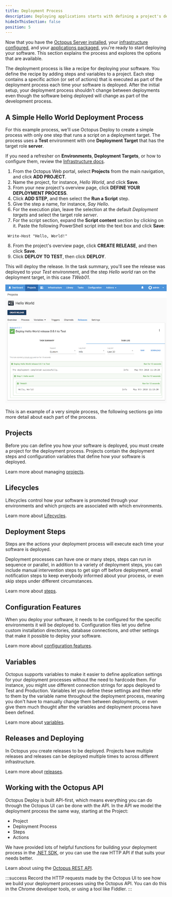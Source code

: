 ```yaml
---
title: Deployment Process
description: Deploying applications starts with defining a project's deployment process.
hideInThisSection: false
position: 5
---
```


Now that you have the [Octopus Server installed](docs/installation/index.md), your [infrastructure configured](docs/infrastructure/index.md), and your [applications packaged](docs/packaging-applications/index.md), you're ready to start deploying your software. This section explains the process and explores the options that are available.

The deployment process is like a recipe for deploying your software. You define the recipe by adding steps and variables to a project. Each step contains a specific action (or set of actions) that is executed as part of the deployment process each time your software is deployed. After the initial setup, your deployment process shouldn't change between deployments even though the software being deployed will change as part of the development process.

## A Simple Hello World Deployment Process

For this example process, we'll use Octopus Deploy to create a simple process with only one step that runs a script on a deployment target. The process uses a **Test** environment with one **Deployment Target** that has the target role **server**.

If you need a refresher on **Environments**, **Deployment Targets**, or how to configure them, review the [Infrastructure docs](docs/infrastructure/index.md).

1. From the Octopus Web portal, select **Projects** from the main navigation, and click **ADD PROJECT**.
2. Name the project, for instance, *Hello World*, and click **Save**.
3. From your new project's overview page, click **DEFINE YOUR DEPLOYMENT PROCESS**.
4. Click **ADD STEP**, and then select the **Run a Script** step.
5. Give the step a name, for instance, *Say Hello*.
6. For the execution plan, leave the selection at the default *Deployment targets* and select the target role *server*.
7. For the script section, expand the **Script content** section by clicking on it. Paste the following PowerShell script into the text box and click **Save**:

​```
Write-Host "Hello, World!"
​```

8. From the project's overview page, click **CREATE RELEASE**, and then click **Save**.
9. Click **DEPLOY TO TEST**, then click **DEPLOY**.

This will deploy the release. In the task summary, you'll see the release was deployed to your *Test* environment, and the step *Hello world* ran on the deployment target, in this case *TWeb01*.

![Hello world task summary](hello-world.png)

This is an example of a very simple process, the following sections go into more detail about each part of the process.

## Projects

Before you can define you how your software is deployed, you must create a project for the deployment process. Projects contain the deployment steps and configuration variables that define how your software is deployed.

Learn more about managing [projects](/docs/deployment-process/projects/index.md).

## Lifecycles

Lifecycles control how your software is promoted through your environments and which projects are associated with which environments.

Learn more about [Lifecycles](/docs/deployment-process/lifecycles/index.md).

## Deployment Steps

Steps are the actions your deployment process will execute each time your software is deployed.

Deployment processes can have one or many steps, steps can run in sequence or parallel, in addition to a variety of deployment steps, you can include manual intervention steps to get sign off before deployment, email notification steps to keep everybody informed about your process, or even skip steps under different circumstances.

Learn more about [steps](/docs/deployment-process/steps/index.md).

## Configuration Features

When you deploy your software, it needs to be configured for the specific environments it will be deployed to. Configuration files let you define custom installation directories, database connections, and other settings that make it possible to deploy your software.

Learn more about [configuration features](/docs/deployment-process/configuration-features/index.md).

## Variables

Octopus supports variables to make it easier to define application settings for your deployment processes without the need to hardcode them. For instance, you might use different connection strings for apps deployed to Test and Production. Variables let you define these settings and then refer to them by the variable name throughout the deployment process, meaning you don't have to manually change them between deployments, or even give them much thought after the variables and deployment process have been defined.

Learn more about [variables](/docs/deployment-process/variables/index.md).

## Releases and Deploying

In Octopus you create releases to be deployed. Projects have multiple releases and releases can be deployed multiple times to across different infrastructure.

Learn more about [releases](/docs/deployment-process/releases/index.md).

## Working with the Octopus API

Octopus Deploy is built API-first, which means everything you can do through the Octopus UI can be done with the API. In the API we model the deployment process the same way, starting at the Project:

- Project
- Deployment Process
- Steps
- Actions

We have provided lots of helpful functions for building your deployment process in the [.NET SDK](/docs/api-and-integration/octopus.client.md), or you can use the raw HTTP API if that suits your needs better.

Learn about using the [Octopus REST API](/docs/api-and-integration/api/index.md).

:::success
Record the HTTP requests made by the Octopus UI to see how we build your deployment processes using the Octopus API. You can do this in the Chrome developer tools, or using a tool like Fiddler.
:::
